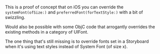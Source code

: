 This is a proof of concept that on iOS you can override the `systemFont(ofSize:)` and `preferredFont(forTextStyle:)` with a bit of swizzling.

Would also be possible with some ObjC code that arrogantly overrides the existing methods in a category of UIFont.

The one thing that's still missing is to override fonts set in a Storyboard when it's using text styles instead of System Font (of size x).

